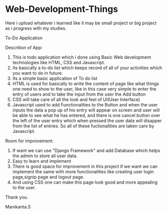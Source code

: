 # Web-Development-Things
Here i upload whatever i learned like it may be small project or big project as i progress with my studies.

To-Do Application

Descrition of App:

1. This is todo application which i done  using Basic Web development technologies like HTML, CSS and Javascript.
2. Its basically a to-do list which keeps record of all of your activities which you want to do in future.
3. Its a simple basic application of To do list
4. HTML is used for basically to write the content of page like what things one need to show to the user, like in this case very simple to 
enter the entry of users and to take the input from the user the Add button 
5. CSS will take care of all the look and feel of UI(User Interface)
6. Javascript used to add Functionalities to the Button and when the user inputs the data a pop up of his entry will appear on screen
and user will be able to see what he has entered, and there is one cancel button over the left of the user entry which when pressed 
the user data will disapper from the list of entries. So all of these fuctionalities are taken care by Javascript.

Room for improvement:

1. If want we can use "Django Framework" and add Database which helps the admin to store all user data.
2. Easy to learn and implement
3. There is good space for improvement in this project if we want we can implement the same with more 
functionalities like creating user login page,signip page and logout page.
4. And using CSS one can make this page look good and more appealing to the user.
 

Thank you.

Manikanta.S
